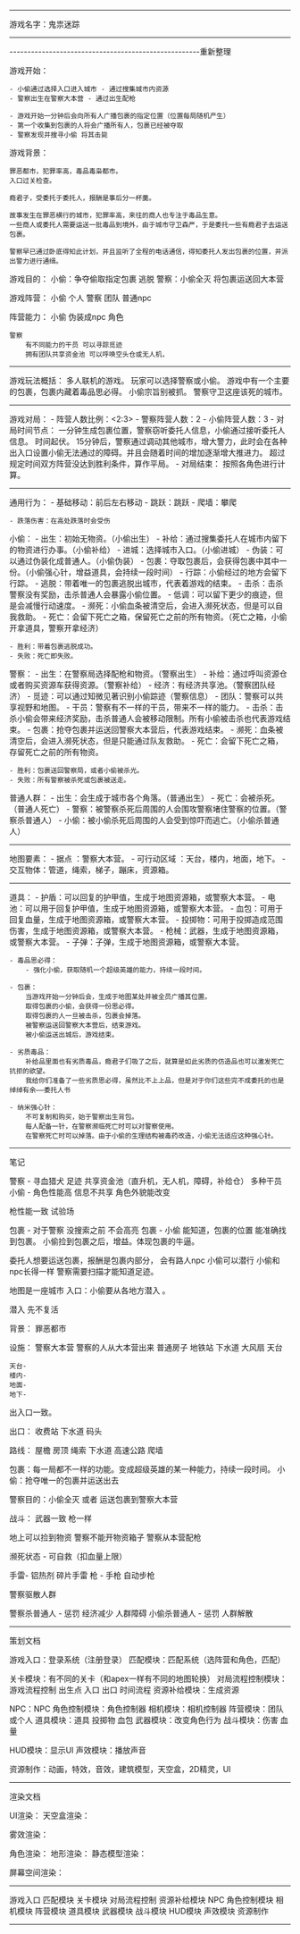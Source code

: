
--------------------------------------

游戏名字：鬼祟迷踪

--------------------------------------

-----------------------------------------------------重新整理

游戏开始：

    - 小偷通过选择入口进入城市 - 通过搜集城市内资源
    - 警察出生在警察大本营 - 通过出生配枪

    - 游戏开始一分钟后会向所有人广播包裹的指定位置（位置每局随机产生）
    - 第一个收集到包裹的人将会广播所有人，包裹已经被夺取
    - 警察发现并搜寻小偷 将其击毙

游戏背景：

    罪恶都市，犯罪率高，毒品毒枭都市。
    入口过关检查。
    
    瘾君子，受委托于委托人，报酬是事后分一杯羹。

    故事发生在罪恶横行的城市，犯罪率高，来往的商人也专注于毒品生意。
    一些商人或委托人需要运送一批毒品到境外，由于城市守卫森严，于是委托一些有瘾君子去运送包裹。

    警察早已通过卧底得知此计划，并且监听了全程的电话通信，得知委托人发出包裹的位置，并派出警力进行通缉。

游戏目的：
    小偷：争夺偷取指定包裹 逃脱
    警察：小偷全灭 将包裹运送回大本营

游戏阵营：
    小偷 个人
    警察 团队
    普通npc

阵营能力：
    小偷 
        伪装成npc
        角色

    警察
        有不同能力的干员 可以寻踪觅迹
        拥有团队共享资金池 可以呼唤空头仓或无人机，

-------------------------------------------------------

游戏玩法概括：
    多人联机的游戏。
    玩家可以选择警察或小偷。
    游戏中有一个主要的包裹，包裹内藏着毒品思必得。
    小偷宗旨别被抓。
    警察守卫这座该死的城市。

-------------------------------------------------------

游戏对局：
    - 阵营人数比例：<2:3>
    - 警察阵营人数：2
    - 小偷阵营人数：3
    - 对局时间节点：
        一分钟生成包裹位置，警察窃听委托人信息，小偷通过接听委托人信息。
        时间起伏。
        15分钟后，警察通过调动其他城市，增大警力，此时会在各种出入口设置小偷无法通过的障碍。并且会随着时间的增加逐渐增大推进力。
        超过规定时间双方阵营没达到胜利条件，算作平局。
    - 对局结束：
        按照各角色进行计算。

-------------------------------------------------------

通用行为：
    - 基础移动：前后左右移动
    - 跳跃：跳跃
    - 爬墙：攀爬
    
    - 跌落伤害：在高处跌落时会受伤

小偷：
    - 出生：初始无物资。（小偷出生）
    - 补给：通过搜集委托人在城市内留下的物资进行办事。（小偷补给）
    - 进城：选择城市入口。（小偷进城）
    - 伪装：可以通过伪装化成普通人。（小偷伪装）
    - 包裹：夺取包裹后，会获得包裹中其中一份。（小偷强心针，增益道具，会持续一段时间）
    - 行踪：小偷经过的地方会留下行踪。
    - 逃脱：带着唯一的包裹逃脱出城市，代表着游戏的结束。
    - 击杀：击杀警察没有奖励，击杀普通人会暴露小偷位置。
    - 低调：可以留下更少的痕迹，但是会减慢行动速度。
    - 濒死：小偷血条被清空后，会进入濒死状态，但是可以自我救助。
    - 死亡：会留下死亡之箱，保留死亡之前的所有物资。（死亡之箱，小偷开拿道具，警察开拿经济）

    - 胜利：带着包裹逃脱成功。
    - 失败：死亡即失败。

警察：
    - 出生：在警察局选择配枪和物资。（警察出生）
    - 补给：通过呼叫资源仓或者购买资源车获得资源。（警察补给）
    - 经济：有经济共享池。（警察团队经济）
    - 觅迹：可以通过知微见著识别小偷踪迹（警察信息）
    - 团队：警察可以共享视野和地图。
    - 干员：警察有不一样的干员，带来不一样的能力。
    - 击杀：击杀小偷会带来经济奖励，击杀普通人会被移动限制。所有小偷被击杀也代表游戏结束。
    - 包裹：抢夺包裹并运送回警察大本营后，代表游戏结束。
    - 濒死：血条被清空后，会进入濒死状态，但是只能通过队友救助。
    - 死亡：会留下死亡之箱，存留死亡之前的所有物资。

    - 胜利：包裹送回警察局，或者小偷被杀光。
    - 失败：所有警察被杀死或包裹被送走。

普通人群：
    - 出生：会生成于城市各个角落。（普通出生）
    - 死亡：会被杀死。（普通人死亡）
    - 警察：被警察杀死后周围的人会围攻警察堵住警察的位置。（警察杀普通人）
    - 小偷：被小偷杀死后周围的人会受到惊吓而逃亡。（小偷杀普通人）

------------------------------------------------------

地图要素：
    - 据点 ：警察大本营。
    - 可行动区域 ：天台，楼内，地面，地下。
    - 交互物体：管道，绳索，梯子，蹦床，资源箱。

------------------------------------------------------

道具：
    - 护盾：可以回复的护甲值，生成于地图资源箱，或警察大本营。
    - 电池：可以用于回复护甲值，生成于地图资源箱，或警察大本营。
    - 血包：可用于回复血量，生成于地图资源箱，或警察大本营。
    - 投掷物：可用于投掷造成范围伤害，生成于地图资源箱，或警察大本营。
    - 枪械：武器，生成于地图资源箱，或警察大本营。
    - 子弹：子弹，生成于地图资源箱，或警察大本营。

    - 毒品思必得：
        - 强化小偷，获取随机一个超级英雄的能力，持续一段时间。

    - 包裹：
        当游戏开始一分钟后会，生成于地图某处并被全员广播其位置。
        取得包裹的小偷，会获得一份思必得。
        取得包裹的人一旦被击杀，包裹会掉落。
        被警察运送回警察大本营后，结束游戏。
        被小偷运送出城后，游戏结束。
        
    - 劣质毒品：
        补给品里面也有劣质毒品，瘾君子们吸了之后，就算是如此劣质的仿造品也可以激发死亡抗拒的欲望。
        我给你们准备了一些劣质思必得，虽然比不上上品，但是对于你们这些完不成委托的也是绰绰有余——委托人书

    - 纳米强心针：
        不可复制和购买，始于警察出生背包。
        每人配备一针，在警察濒临死亡时可以对警察使用。
        在警察死亡时可以掉落。由于小偷的生理结构被毒药改造，小偷无法适应这种强心针。

------------------------------------------------------

笔记


警察 - 寻血猎犬 足迹 共享资金池（直升机，无人机，障碍，补给仓） 多种干员 
小偷 - 角色性能高 信息不共享 角色外貌能改变

枪性能一致 试验场 

包裹 - 对于警察 没搜索之前 不会高亮
包裹 - 小偷 能知道，包裹的位置 能准确找到包裹。
    小偷捡到包裹之后，增益。体现包裹的牛逼。

委托人想要运送包裹，报酬是包裹内部分，
    会有路人npc 小偷可以潜行 小偷和npc长得一样 警察需要扫描才能知道足迹。

地图是一座城市 入口：小偷要从各地方潜入 。

潜入 先不复活 

背景：
    罪恶都市

设施：
    警察大本营 警察的人从大本营出来
    普通房子
    地铁站
    下水道
    大风扇
    天台

    天台-
    楼内-
    地面-
    地下-

出入口一致。

出口：
    收费站
    下水道
    码头

路线：
    屋檐
    房顶
    绳索
    下水道
    高速公路
    爬墙

包裹：每一局都不一样的功能。变成超级英雄的某一种能力，持续一段时间。
小偷：抢夺唯一的包裹并运送出去

警察目的：小偷全灭 或者 运送包裹到警察大本营

战斗：
武器一致 枪一样 

地上可以捡到物资 
警察不能开物资箱子
警察从本营配枪

濒死状态 - 可自救（扣血量上限）

手雷- 铝热剂 碎片手雷
枪 - 手枪 自动步枪

警察驱散人群

警察杀普通人 - 惩罚 经济减少 人群障碍
小偷杀普通人 - 惩罚 人群解散 

------------------------------------------------------

策划文档

游戏入口：登录系统（注册登录）
匹配模块：匹配系统（选阵营和角色，匹配）

关卡模块：有不同的关卡（和apex一样有不同的地图轮换）
对局流程控制模块：游戏流程控制 出生点 入口 出口 时间流程
资源补给模块：生成资源

NPC：NPC
角色控制模块：角色控制器
相机模块：相机控制器
阵营模块：团队或个人
道具模块：道具 投掷物 血包
武器模块：改变角色行为
战斗模块：伤害 血量

HUD模块：显示UI
声效模块：播放声音

资源制作：动画，特效，音效，建筑模型，天空盒，2D精灵，UI

-------------------------------------------------------

渲染文档

UI渲染：
天空盒渲染：

雾效渲染：

角色渲染：
地形渲染：
静态模型渲染：

屏幕空间渲染：

-------------------------------------------------------

游戏入口
匹配模块
关卡模块
对局流程控制
资源补给模块
NPC
角色控制模块
相机模块
阵营模块
道具模块
武器模块
战斗模块
HUD模块
声效模块
资源制作

-------------------------------------------------------